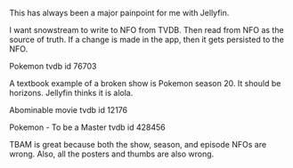 This has always been a major painpoint for me with Jellyfin.

I want snowstream to write to NFO from TVDB.
Then read from NFO as the source of truth.
If a change is made in the app, then it gets persisted to the NFO.

Pokemon tvdb id
76703

A textbook example of a broken show is Pokemon season 20.
It should be horizons.
Jellyfin thinks it is alola.


Abominable movie tvdb id
12176

Pokemon - To be a Master tvdb id
428456

TBAM is great because both the show, season, and episode NFOs are wrong. Also, all the posters and thumbs are also wrong.